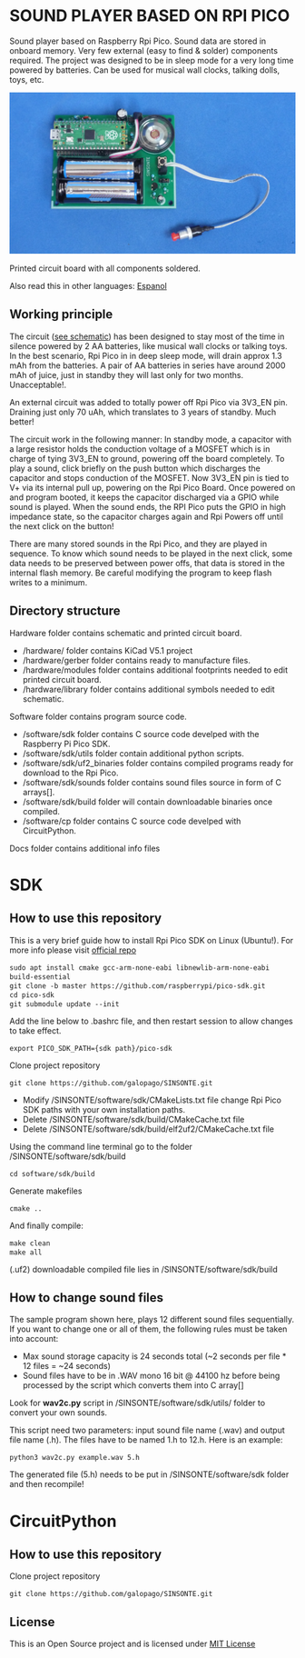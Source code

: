 # SOUND PLAYER BASED ON RPI PICO

Sound player based on Raspberry Rpi Pico. Sound data are stored in onboard memory. Very few external (easy to find & solder) components required. The project was designed to be in sleep mode for a very long time powered by batteries. Can be used for musical wall clocks, talking dolls, toys, etc.

![BOARD](/docs/sinsonte.png)

Printed circuit board with all components soldered.

Also read this in other languages: [Espanol](/docs/README.es.md)

## Working principle

The circuit ([see schematic](/docs/schematic.pdf)) has been designed to stay most of the time in silence powered by 2 AA batteries, like musical wall clocks or talking toys. In the best scenario, Rpi Pico in in deep sleep mode, will drain approx 1.3 mAh from the batteries. A pair of AA batteries in series have around 2000 mAh of juice, just in standby they will last only for two months. Unacceptable!.

An external circuit was added to totally power off Rpi Pico via 3V3_EN pin. Draining just only 70 uAh, which translates to 3 years of standby. Much better!

The circuit work in the following manner: In standby mode, a capacitor with a large resistor holds the conduction voltage of a MOSFET which is in charge of tying 3V3_EN to ground, powering off the board completely. To play a sound, click briefly on the push button which discharges the capacitor and stops conduction of the MOSFET. Now 3V3_EN pin is tied to V+ via its internal pull up, powering on the Rpi Pico Board. Once powered on and program booted, it keeps the capacitor discharged via a GPIO while sound is played. When the sound ends, the RPI Pico puts the GPIO in high impedance state, so the capacitor charges again and Rpi Powers off until the next click on the button!

There are many stored sounds in the Rpi Pico, and they are played in sequence. To know which sound needs to be played in the next click, some data needs to be preserved between power offs, that data is stored in the internal flash memory. Be careful modifying the program to keep flash writes to a minimum.



## Directory structure

Hardware folder contains schematic and printed circuit board.
* /hardware/ folder contains KiCad V5.1 project
* /hardware/gerber folder contains ready to manufacture files.
* /hardware/modules folder contains additional footprints needed to edit printed circuit board.
* /hardware/library folder contains additional symbols needed to edit schematic.

Software folder contains program source code.
* /software/sdk folder contains C source code develped with the Raspberry Pi Pico SDK.
* /software/sdk/utils folder contain additional python scripts.
* /software/sdk/uf2_binaries folder contains compiled programs ready for download to the Rpi Pico.
* /software/sdk/sounds folder contains sound files source in form of C arrays[].
* /software/sdk/build folder will contain downloadable binaries once compiled.
* /software/cp folder contains C source code develped with CircuitPython.

Docs folder contains additional info files

# SDK
## How to use this repository

This is a very brief guide how to install Rpi Pico SDK on Linux (Ubuntu!). For more info please visit [official repo](https://github.com/raspberrypi/pico-sdk)
~~~
sudo apt install cmake gcc-arm-none-eabi libnewlib-arm-none-eabi build-essential
git clone -b master https://github.com/raspberrypi/pico-sdk.git
cd pico-sdk
git submodule update --init
~~~
Add the line below to .bashrc file, and then restart session to allow changes to take effect.
~~~
export PICO_SDK_PATH={sdk path}/pico-sdk
~~~
Clone project repository
~~~
git clone https://github.com/galopago/SINSONTE.git
~~~
* Modify /SINSONTE/software/sdk/CMakeLists.txt file change Rpi Pico SDK paths with your own installation paths.
* Delete /SINSONTE/software/sdk/build/CMakeCache.txt file
* Delete /SINSONTE/software/sdk/build/elf2uf2/CMakeCache.txt file

Using the command line terminal go to the folder /SINSONTE/software/sdk/build
~~~
cd software/sdk/build
~~~
Generate makefiles
~~~
cmake ..
~~~
And finally compile:
~~~
make clean
make all
~~~
(.uf2) downloadable compiled file lies in /SINSONTE/software/sdk/build


## How to change sound files

The sample program shown here, plays 12 different sound files sequentially. If you want to change one or all of them, the following rules must be taken into account:

* Max sound storage capacity is 24 seconds total (~2 seconds per file * 12 files = ~24 seconds)
* Sound files have to be in .WAV mono 16 bit @ 44100 hz before being processed by the script which converts them into C array[]

Look for **wav2c.py** script in /SINSONTE/software/sdk/utils/ folder to convert your own sounds.

This script need two parameters: input sound file name (.wav) and output file name (.h). The files have to be named 1.h to 12.h. Here is an example:

~~~
python3 wav2c.py example.wav 5.h
~~~

The generated file (5.h) needs to be put in /SINSONTE/software/sdk folder and then recompile!

# CircuitPython
## How to use this repository
Clone project repository
~~~
git clone https://github.com/galopago/SINSONTE.git
~~~

## License
This is an Open Source project and is licensed under [MIT License](https://spdx.org/licenses/MIT.html)
